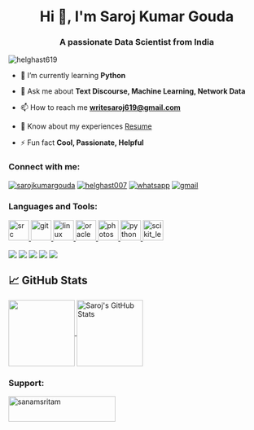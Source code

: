 <h1 align="center">Hi 👋, I'm Saroj Kumar Gouda</h1>
<h3 align="center">A passionate Data Scientist from India</h3>

<p align="left"> <img src="https://komarev.com/ghpvc/?username=helghast619&label=Profile%20views&color=0e75b6&style=flat" alt="helghast619" /> </p>

- 🌱 I’m currently learning **Python**

- 💬 Ask me about **Text Discourse, Machine Learning, Network Data**

- 📫 How to reach me **writesaroj619@gmail.com**

- 📄 Know about my experiences [Resume](https://drive.google.com/file/d/1YKQIXDdbOwzgwSnXTmfn6zD_b_KljTsg/view?usp=sharing)

- ⚡ Fun fact **Cool, Passionate, Helpful**


<h3 align="left">Connect with me:</h3>
<p align="left">
<a href="https://www.linkedin.com/in/sarojkumargouda" target="blank"><img align="center" src="https://img.shields.io/badge/linkedin-%230077B5.svg?&style=for-the-badge&logo=linkedin&logoColor=white" alt="sarojkumargouda"/></a>
<a href="https://www.instagram.com/helghast007" target="blank"><img align="center" src="https://img.shields.io/badge/Instagram-E4405F?style=for-the-badge&logo=instagram&logoColor=white" alt="helghast007"/></a>
<a href="https://api.whatsapp.com/send?phone=919937884855&text=Hello%20there" target="blank"><img align="center" src="https://img.shields.io/badge/WhatsApp-25D366?style=for-the-badge&logo=whatsapp&logoColor=white" alt="whatsapp"/></a>
<a href="mailto:writesaroj619@gmail.com" target="blank"><img align="center" src="https://img.shields.io/badge/Gmail-D14836?style=for-the-badge&logo=gmail&logoColor=white" alt="gmail"/></a>
</p>


<h3 align="left">Languages and Tools:</h3>

<p align="left"> <a heref= "https://r-project.org" target = "_blank"><img src = "https://upload.wikimedia.org/wikipedia/commons/thumb/1/1b/R_logo.svg/724px-R_logo.svg.png" alt = src width = "40" height= "40"/></a><a href="https://git-scm.com/" target="_blank"> <img src="https://www.vectorlogo.zone/logos/git-scm/git-scm-icon.svg" alt="git" width="40" height="40"/> </a> <a href="https://www.linux.org/" target="_blank"> <img src="https://devicons.github.io/devicon/devicon.git/icons/linux/linux-original.svg" alt="linux" width="40" height="40"/> </a> <a href="https://www.oracle.com/" target="_blank"> <img src="https://devicons.github.io/devicon/devicon.git/icons/oracle/oracle-original.svg" alt="oracle" width="40" height="40"/> </a> <a href="https://www.photoshop.com/en" target="_blank"> <img src="https://devicons.github.io/devicon/devicon.git/icons/photoshop/photoshop-plain.svg" alt="photoshop" width="40" height="40"/> </a> <a href="https://www.python.org" target="_blank"> <img src="https://devicons.github.io/devicon/devicon.git/icons/python/python-original.svg" alt="python" width="40" height="40"/> </a> <a href="https://scikit-learn.org/" target="_blank"> <img src="https://upload.wikimedia.org/wikipedia/commons/0/05/Scikit_learn_logo_small.svg" alt="scikit_learn" width="40" height="40"/> </a> </p>

<p align="left">
<a href="https://www.tidyverse.org/" target="blank"><img align="center" src="https://img.shields.io/badge/R-tidyverse-blue?style=plastic&logo=R" /></a>
<a href="https://cran.r-project.org/web/packages/rvest/rvest.pdf" target="blank"><img align="center" src="https://img.shields.io/badge/R-rvest-blue?style=plastic&logo=R" /></a>
<a href="https://pandas.pydata.org/" target="blank"><img align="center" src="https://img.shields.io/badge/Python-pandas-blue?style=plastic&logo=python" /></a>
<a href="https://www.oracle.com/in/database/technologies/appdev/sql.html" target="blank"><img align="center" src="https://img.shields.io/badge/Oracle-Sql-blue?style=plastic&logo=Oracle" /></a>
<a href="https://www.oracle.com/in/database/technologies/appdev/plsql.html" target="blank"><img align="center" src="https://img.shields.io/badge/Oracle-plsql-blue?style=plastic&logo=Oracle" /></a>
</p>

## &#x1f4c8; GitHub Stats
<a href="https://github.com/helghast619/helghast619">
  <img align="center" src="https://github-readme-stats.vercel.app/api/top-langs/?username=helghast619&layout=compact" height="130" />
</a>
<a href="https://github.com/helghast619/helghast619">
  <img align="center" src="https://github-readme-stats.vercel.app/api?username=helghast619&show_icons=true&count_private=true&theme=light" alt="Saroj's GitHub Stats" height="130"/>
</a>

<h3 align="left">Support:</h3>
<p><a href="https://www.buymeacoffee.com/sanamsritam"> <img align="left" src="https://cdn.buymeacoffee.com/buttons/v2/default-yellow.png" height="50" width="210" alt="sanamsritam" /></a></p><br><br>
